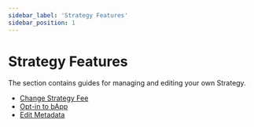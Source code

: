 ```yaml
---
sidebar_label: 'Strategy Features'
sidebar_position: 1
---
```


# Strategy Features

The section contains guides for managing and editing your own Strategy.

- [Change Strategy Fee](./change-strategy-fee.md)
- [Opt-in to bApp](./opt-in-to-bapp.md)
- [Edit Metadata](./edit-metadata.md)